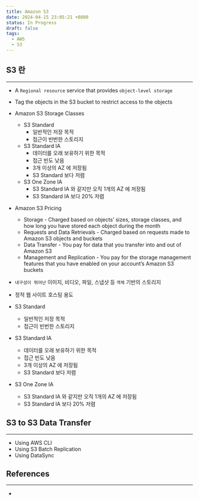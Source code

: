 ```yaml
---
title: Amazon S3
date: 2024-04-15 23:05:21 +0800
status: In Progress
draft: false
tags:
  - AWS
  - S3
---
```

## S3 란
---
- A `Regional resource` service that provides `object-level storage`
- Tag the objects in the S3 bucket to restrict access to the objects
- Amazon S3 Storage Classes
	- S3 Standard
		- 일반적인 저장 목적
		- 접근이 빈번한 스토리지
	- S3 Standard IA
		- 데이터를 오래 보유하기 위한 목적
		- 접근 빈도 낮음
		- 3개 이상의 AZ 에 저장됨
		- S3 Standard 보다 저렴
	- S3 One Zone IA
		- S3 Standard IA 와 같지만 오직 1개의 AZ 에 저장됨
		- S3 Standard IA 보다 20% 저렴
- Amazon S3 Pricing
	- Storage - Charged based on objects’ sizes, storage classes, and how long you have stored each object during the month
	- Requests and Data Retrievals - Charged based on requests made to Amazon S3 objects and buckets
	- Data Transfer - You pay for data that you transfer into and out of Amazon S3
	- Management and Replication - You pay for the storage management features that you have enabled on your account’s Amazon S3 buckets

- `내구성이 뛰어난` 이미지, 비디오, 파일, 스냅샷 등 `객체` 기반의 스토리지
- 정적 웹 사이트 호스팅 용도
- S3 Standard
	- 일반적인 저장 목적
	- 접근이 빈번한 스토리지
- S3 Standard IA
	- 데이터를 오래 보유하기 위한 목적
	- 접근 빈도 낮음
	- 3개 이상의 AZ 에 저장됨
	- S3 Standard 보다 저렴
- S3 One Zone IA
	- S3 Standard IA 와 같지만 오직 1개의 AZ 에 저장됨
	- S3 Standard IA 보다 20% 저렴

## S3 to S3 Data Transfer
---
- Using AWS CLI
- Using S3 Batch Replication
- Using DataSync

## References
---
- 
